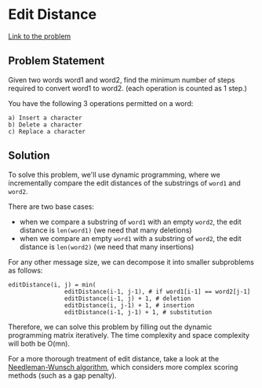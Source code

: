 # Edit Distance

[Link to the problem](https://leetcode.com/problems/edit-distance/)

## Problem Statement
Given two words word1 and word2, find the minimum number of steps required to convert word1 to word2. (each operation is counted as 1 step.)

You have the following 3 operations permitted on a word:

    a) Insert a character
    b) Delete a character
    c) Replace a character

## Solution

To solve this problem, we'll use dynamic programming, where we incrementally compare the edit distances of the substrings of `word1` and `word2`.

There are two base cases:
  - when we compare a substring of `word1` with an empty `word2`, the edit distance is `len(word1)` (we need that many deletions)
  - when we compare an empty `word1` with a substring of `word2`, the edit distance is `len(word2)` (we need that many insertions)

For any other message size, we can decompose it into smaller subproblems as follows:

    editDistance(i, j) = min(
                    editDistance(i-1, j-1), # if word1[i-1] == word2[j-1]
                    editDistance(i-1, j) + 1, # deletion
                    editDistance(i, j-1) + 1, # insertion
                    editDistance(i-1, j-1) + 1, # substitution

Therefore, we can solve this problem by filling out the dynamic programming matrix iteratively.  The time complexity and space complexity will both be O(mn).

For a more thorough treatment of edit distance, take a look at the [Needleman-Wunsch algorithm](https://www.wikiwand.com/en/Needleman%E2%80%93Wunsch_algorithm), which considers more complex scoring methods (such as a gap penalty).

